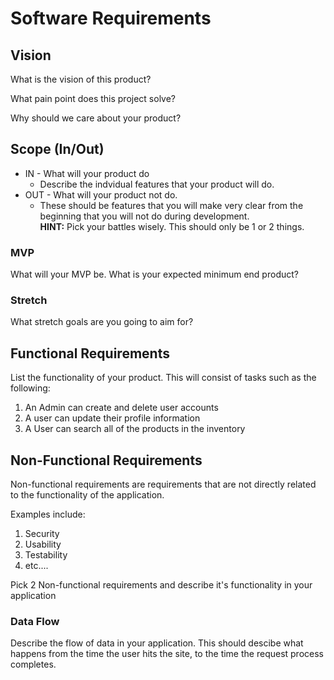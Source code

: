 # Software Requirements

## Vision
What is the vision of this product?

What pain point does this project solve?

Why should we care about your product?

## Scope (In/Out)
- IN - What will your product do
    - Describe the indvidual features that your product will do. 
- OUT - What will your product not do. 
  - These should be features that you will make 
very clear from the beginning that you will not do during development.
<br /> **HINT:** Pick your battles wisely. This should only be 1 or 2 things. 

### MVP
What will your MVP be. What is your expected minimum end product?

### Stretch
What stretch goals are you going to aim for?

## Functional Requirements
List the functionality of your product.
This will consist of tasks such as the following:
1. An Admin can create and delete user accounts
2. A user can update their profile information
3. A User can search all of the products in the inventory

## Non-Functional Requirements
Non-functional requirements are requirements that are not 
directly related to the functionality of the application. 

Examples include:
1. Security
2. Usability
3. Testability
4. etc....

Pick 2 Non-functional requirements and describe it's functionality in your application 

### Data Flow
Describe the flow of data in your application. 
This should descibe what happens from the time the user hits the site, to the time
the request process completes. 
